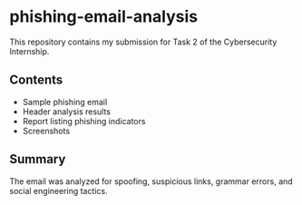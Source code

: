 # phishing-email-analysis

This repository contains my submission for Task 2 of the Cybersecurity Internship.

## Contents
- Sample phishing email
- Header analysis results
- Report listing phishing indicators
- Screenshots 

## Summary
The email was analyzed for spoofing, suspicious links, grammar errors, and social engineering tactics.
